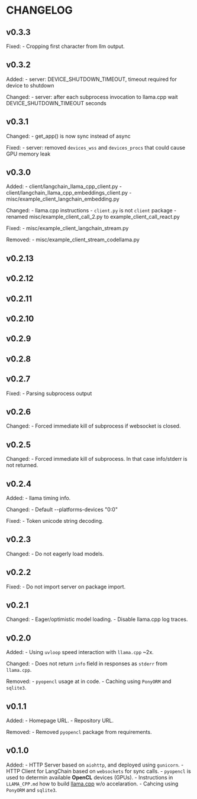 # CHANGELOG

## v0.3.3

Fixed:
    - Cropping first character from llm output.

## v0.3.2

Added:
    - server: DEVICE_SHUTDOWN_TIMEOUT, timeout required for device to shutdown

Changed:
    - server: after each subprocess invocation to llama.cpp wait DEVICE_SHUTDOWN_TIMEOUT seconds

## v0.3.1

Changed:
    - get_app() is now sync instead of async

Fixed:
    - server: removed `devices_wss` and `devices_procs` that could cause GPU memory leak

## v0.3.0

Added:
    - client/langchain_llama_cpp_client.py
    - client/langchain_llama_cpp_embeddings_client.py
    - misc/example_client_langchain_embedding.py

Changed:
    - llama.cpp instructions
    - `client.py` is not `client` package
    - renamed misc/example_client_call_2.py to example_client_call_react.py

Fixed:
    - misc/example_client_langchain_stream.py

Removed:
    - misc/example_client_stream_codellama.py

## v0.2.13
## v0.2.12
## v0.2.11
## v0.2.10
## v0.2.9
## v0.2.8
## v0.2.7

Fixed:
    - Parsing subprocess output

## v0.2.6

Changed:
    - Forced immediate kill of subprocess if websocket is closed.

## v0.2.5

Changed:
    - Forced immediate kill of subprocess. In that case info/stderr is not returned.

## v0.2.4

Added:
    - llama timing info.

Changed:
    - Default --platforms-devices "0:0"

Fixed:
    - Token unicode string decoding.

## v0.2.3

Changed:
    - Do not eagerly load models.

## v0.2.2

Fixed:
    - Do not import server on package import.

## v0.2.1

Changed:
    - Eager/optimistic model loading.
    - Disable llama.cpp log traces.

## v0.2.0

Added:
    - Using `uvloop` speed interaction with `llama.cpp` ~2x.

Changed:
    - Does not return `info` field in responses as `stderr` from `llama.cpp`.

Removed:
    - `pyopencl` usage at in code.
    - Caching using `PonyORM` and `sqlite3`.

## v0.1.1

Added:
    - Homepage URL.
    - Repository URL.

Removed:
    - Removed `pyopencl` package from requirements.

## v0.1.0

Added:
    - HTTP Server based on `aiohttp`, and deployed using `gunicorn`.
    - HTTP Client for LangChain based on `websockets` for sync calls.
    - `pyopencl` is used to determin available **OpenCL** devices (GPUs).
    - Instructions in `LLAMA_CPP.md` how to build [llama.cpp](https://github.com/ggerganov/llama.cpp) w/o accelaration.
    - Cahcing using `PonyORM` and `sqlite3`.
